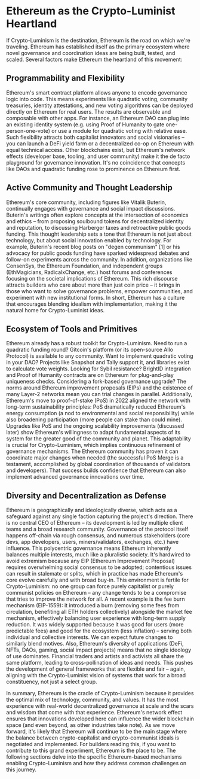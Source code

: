 # Ethereum as the Crypto-Luminist Heartland

If Crypto-Luminism is the destination, Ethereum is the road on which we're traveling. Ethereum has established itself as the primary ecosystem where novel governance and coordination ideas are being built, tested, and scaled. Several factors make Ethereum the heartland of this movement:

## Programmability and Flexibility
Ethereum's smart contract platform allows anyone to encode governance logic into code. This means experiments like quadratic voting, community treasuries, identity attestations, and new voting algorithms can be deployed directly on Ethereum for real users. The results are observable and composable with other apps. For instance, an Ethereum DAO can plug into an existing identity system (e.g. using Proof of Humanity to gate one-person-one-vote) or use a module for quadratic voting with relative ease. Such flexibility attracts both capitalist innovators and social visionaries – you can launch a DeFi yield farm or a decentralized co-op on Ethereum with equal technical access. Other blockchains exist, but Ethereum's network effects (developer base, tooling, and user community) make it the de facto playground for governance innovation. It's no coincidence that concepts like DAOs and quadratic funding rose to prominence on Ethereum first.

## Active Community and Thought Leadership
Ethereum's core community, including figures like Vitalik Buterin, continually engages with governance and social impact discussions. Buterin's writings often explore concepts at the intersection of economics and ethics – from proposing soulbound tokens for decentralized identity and reputation, to discussing Harberger taxes and retroactive public goods funding. This thought leadership sets a tone that Ethereum is not just about technology, but about social innovation enabled by technology. For example, Buterin's recent blog posts on "degen communism" [1] or his advocacy for public goods funding have sparked widespread debates and follow-on experiments across the community. In addition, organizations like ConsenSys, the Ethereum Foundation, and independent groups (EthMagicians, RadicalxChange, etc.) host forums and conferences focusing on the societal implications of Ethereum. This rich discourse attracts builders who care about more than just coin price – it brings in those who want to solve governance problems, empower communities, and experiment with new institutional forms. In short, Ethereum has a culture that encourages blending idealism with implementation, making it the natural home for Crypto-Luminist ideas.

## Ecosystem of Tools and Primitives
Ethereum already has a robust toolkit for Crypto-Luminism. Need to run a quadratic funding round? Gitcoin's platform (or its open-source Allo Protocol) is available to any community. Want to implement quadratic voting in your DAO? Projects like Snapshot and Tally support it, and libraries exist to calculate vote weights. Looking for Sybil resistance? BrightID integration and Proof of Humanity contracts are on Ethereum for plug-and-play uniqueness checks. Considering a fork-based governance upgrade? The norms around Ethereum improvement proposals (EIPs) and the existence of many Layer-2 networks mean you can trial changes in parallel. Additionally, Ethereum's move to proof-of-stake (PoS) in 2022 aligned the network with long-term sustainability principles: PoS dramatically reduced Ethereum's energy consumption (a nod to environmental and social responsibility) while also broadening participation (more people can stake than could mine). Upgrades like PoS and the ongoing scalability improvements (discussed later) show Ethereum's willingness to adapt fundamental aspects of its system for the greater good of the community and planet. This adaptability is crucial for Crypto-Luminism, which implies continuous refinement of governance mechanisms. The Ethereum community has proven it can coordinate major changes when needed (the successful PoS Merge is a testament, accomplished by global coordination of thousands of validators and developers). That success builds confidence that Ethereum can also implement advanced governance innovations over time.

## Diversity and Decentralization as Defense
Ethereum is geographically and ideologically diverse, which acts as a safeguard against any single faction capturing the project's direction. There is no central CEO of Ethereum – its development is led by multiple client teams and a broad research community. Governance of the protocol itself happens off-chain via rough consensus, and numerous stakeholders (core devs, app developers, users, miners/validators, exchanges, etc.) have influence. This polycentric governance means Ethereum inherently balances multiple interests, much like a pluralistic society. It's hardwired to avoid extremism because any EIP (Ethereum Improvement Proposal) requires overwhelming social consensus to be adopted; contentious issues can result in stalemate or splits, which in practice has made Ethereum's core evolve carefully and with broad buy-in. This environment is fertile for Crypto-Luminism: no one group can force purely capitalist or purely communist policies on Ethereum – any change tends to be a compromise that tries to improve the network for all. A recent example is the fee burn mechanism (EIP-1559): it introduced a burn (removing some fees from circulation, benefiting all ETH holders collectively) alongside the market fee mechanism, effectively balancing user experience with long-term supply reduction. It was widely supported because it was good for users (more predictable fees) and good for the ecosystem (less inflation) – serving both individual and collective interests. We can expect future changes to similarly blend motives. Also, Ethereum's diversity of applications (DeFi, NFTs, DAOs, gaming, social impact projects) means that no single ideology of use dominates. Financial traders and artists and activists all share the same platform, leading to cross-pollination of ideas and needs. This pushes the development of general frameworks that are flexible and fair – again, aligning with the Crypto-Luminist vision of systems that work for a broad constituency, not just a select group.

In summary, Ethereum is the cradle of Crypto-Luminism because it provides the optimal mix of technology, community, and values. It has the most experience with real-world decentralized governance at scale and the scars and wisdom that come with that experience. Ethereum's network effect ensures that innovations developed here can influence the wider blockchain space (and even beyond, as other industries take note). As we move forward, it's likely that Ethereum will continue to be the main stage where the balance between crypto-capitalist and crypto-communist ideals is negotiated and implemented. For builders reading this, if you want to contribute to this grand experiment, Ethereum is the place to be. The following sections delve into the specific Ethereum-based mechanisms enabling Crypto-Luminism and how they address common challenges on this journey. 